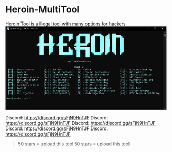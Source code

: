 # Heroin-MultiTool
Heroin Tool is a illegal tool with many options for hackers
![HEROIN TOOL](image.png)

Discord: https://discord.gg/sFjN9HnTJF
Discord: https://discord.gg/sFjN9HnTJF
Discord: https://discord.gg/sFjN9HnTJF
Discord: https://discord.gg/sFjN9HnTJF
Discord: https://discord.gg/sFjN9HnTJF

> 50 stars = upload this tool
> 50 stars = upload this tool
